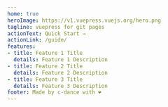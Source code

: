 ```yaml
---
home: true
heroImage: https://v1.vuepress.vuejs.org/hero.png
tagline: vuepress for git pages
actionText: Quick Start →
actionLink: /guide/
features:
- title: Feature 1 Title
  details: Feature 1 Description
- title: Feature 2 Title
  details: Feature 2 Description
- title: Feature 3 Title
  details: Feature 3 Description
footer: Made by c-dance with ❤️
---
```

